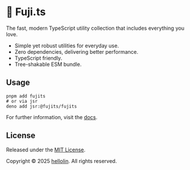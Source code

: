 # 🗻 Fuji.ts

The fast, modern TypeScript utility collection that includes everything you love.

- Simple yet robust utilities for everyday use.
- Zero dependencies, delivering better performance.
- TypeScript friendly.
- Tree-shakable ESM bundle. 

## Usage

```shell
pnpm add fujits
# or via jsr
deno add jsr:@fujits/fujits
```

For further information, visit the [docs](https://fujits.hellolin.top).

## License

Released under the [MIT License](https://github.com/VLTHellolin/eslint-config/blob/main/LICENSE).

Copyright © 2025 [hellolin](https://hellolin.top). All rights reserved.
